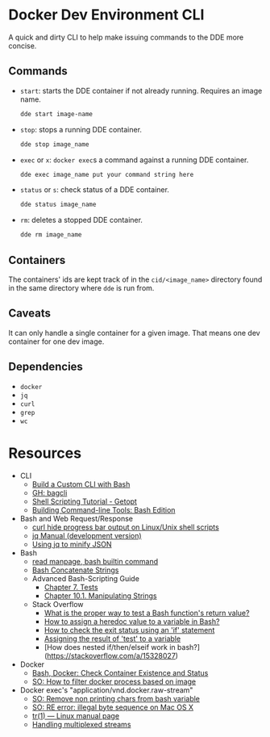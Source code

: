 # Docker Dev Environment CLI

A quick and dirty CLI to help make issuing commands to the DDE more concise.

## Commands
* `start`: starts the DDE container if not already running. Requires an image name.

    ```sh
    dde start image-name
    ```

* `stop`: stops a running DDE container.

    ```sh
    dde stop image_name
    ```

* `exec` or `x`: `docker exec`s a command against a running DDE container.

    ```sh
    dde exec image_name put your command string here
    ```

* `status` or `s`: check status of a DDE container.

    ```sh
    dde status image_name
    ```

* `rm`: deletes a stopped DDE container.

    ```sh
    dde rm image_name
    ```

## Containers

The containers' ids are kept track of in the `cid/<image_name>` directory found in the same directory where `dde` is run from.

## Caveats

It can only handle a single container for a given image. That means one dev container for one dev image.

## Dependencies

* `docker`
* `jq`
* `curl`
* `grep`
* `wc`

# Resources

* CLI
  * [Build a Custom CLI with Bash](https://medium.com/@brotandgames/build-a-custom-cli-with-bash-e3ce60cfb9a4)
  * [GH: bagcli](https://github.com/brotandgames/bagcli)
  * [Shell Scripting Tutorial - Getopt](https://www.shellscript.sh/tips/getopt/index.html)
  * [Building Command-line Tools: Bash Edition](https://www.inrhythm.com/building-command-line-tools-in-bash/)
* Bash and Web Request/Response
  * [curl hide progress bar output on Linux/Unix shell scripts](https://www.cyberciti.biz/faq/curl-hide-progress-bar-output-linux-unix-macos/)
  * [jq Manual (development version)](https://stedolan.github.io/jq/manual/#Basicfilters)
  * [Using jq to minify JSON](https://nelsonslog.wordpress.com/2016/08/19/using-jq-to-minify-json/)
* Bash
  * [read manpage, bash builtin command](https://ss64.com/bash/read.html)
  * [Bash Concatenate Strings](https://linuxize.com/post/bash-concatenate-strings/)
  * Advanced Bash-Scripting Guide
     * [Chapter 7. Tests](https://tldp.org/LDP/abs/html/tests.html)
     * [Chapter 10.1. Manipulating Strings](https://tldp.org/LDP/abs/html/string-manipulation.html)
  * Stack Overflow
     * [What is the proper way to test a Bash function's return value?](https://stackoverflow.com/a/6241283)
     * [How to assign a heredoc value to a variable in Bash?](https://stackoverflow.com/a/1655389)
     * [How to check the exit status using an 'if' statement](https://stackoverflow.com/questions/26675681/how-to-check-the-exit-status-using-an-if-statement)
     * [Assigning the result of 'test' to a variable](https://stackoverflow.com/a/24896746)
     * [How does nested if/then/elseif work in bash?]  (https://stackoverflow.com/a/15328027)
* Docker
  * [Bash, Docker: Check Container Existence and Status](https://yaroslavgrebnov.com/blog/bash-docker-check-container-existence-and-status/)
  * [SO: How to filter docker process based on image](https://stackoverflow.com/questions/29406871/how-to-filter-docker-process-based-on-image)
* Docker exec's "application/vnd.docker.raw-stream"
  * [SO: Remove non printing chars from bash variable](https://stackoverflow.com/a/22045214)
  * [SO: RE error: illegal byte sequence on Mac OS X](https://stackoverflow.com/a/23584470)
  * [tr(1) — Linux manual page](https://man7.org/linux/man-pages/man1/tr.1.html)
  * [Handling multiplexed streams](https://docker-py.readthedocs.io/en/stable/user_guides/multiplex.html)